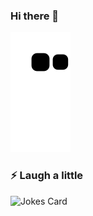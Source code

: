 ### Hi there 👋

<img src="https://raw.githubusercontent.com/IC1101Virgo/IC1101Virgo/output/github-contribution-grid-snake.svg " />

### ⚡ Laugh a little
![Jokes Card](https://readme-jokes.vercel.app/api?theme=blueberry)

<!--
**IC1101Virgo/IC1101Virgo** is a ✨ _special_ ✨ repository because its `README.md` (this file) appears on your GitHub profile.

Here are some ideas to get you started:

- 🔭 I’m currently working on ...
- 🌱 I’m currently learning ...
- 👯 I’m looking to collaborate on ...
- 🤔 I’m looking for help with ...
- 💬 Ask me about ...
- 📫 How to reach me: ...
- 😄 Pronouns: ...
- ⚡ Fun fact: ...
-->
